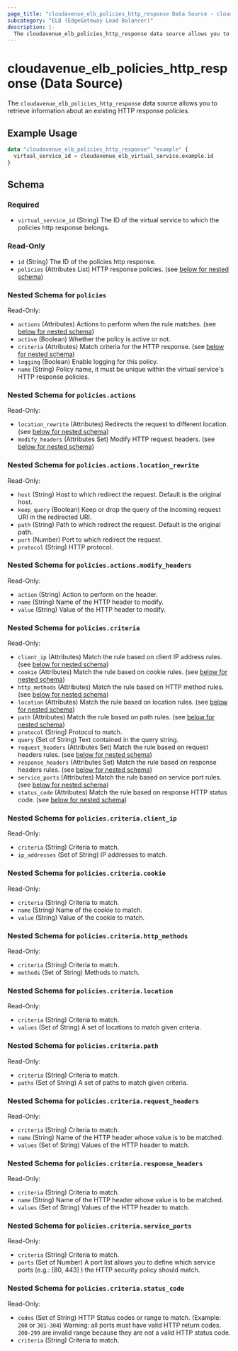 ```yaml
---
page_title: "cloudavenue_elb_policies_http_response Data Source - cloudavenue"
subcategory: "ELB (EdgeGateway Load Balancer)"
description: |-
  The cloudavenue_elb_policies_http_response data source allows you to retrieve information about an existing HTTP response policies.
---
```


# cloudavenue_elb_policies_http_response (Data Source)

The `cloudavenue_elb_policies_http_response` data source allows you to retrieve information about an existing HTTP response policies.

## Example Usage

```terraform
data "cloudavenue_elb_policies_http_response" "example" {
  virtual_service_id = cloudavenue_elb_virtual_service.example.id
}
```

<!-- schema generated by tfplugindocs -->
## Schema

### Required

- `virtual_service_id` (String) The ID of the virtual service to which the policies http response belongs.

### Read-Only

- `id` (String) The ID of the policies http response.
- `policies` (Attributes List) HTTP response policies. (see [below for nested schema](#nestedatt--policies))

<a id="nestedatt--policies"></a>
### Nested Schema for `policies`

Read-Only:

- `actions` (Attributes) Actions to perform when the rule matches. (see [below for nested schema](#nestedatt--policies--actions))
- `active` (Boolean) Whether the policy is active or not.
- `criteria` (Attributes) Match criteria for the HTTP response. (see [below for nested schema](#nestedatt--policies--criteria))
- `logging` (Boolean) Enable logging for this policy.
- `name` (String) Policy name, it must be unique within the virtual service's HTTP response policies.

<a id="nestedatt--policies--actions"></a>
### Nested Schema for `policies.actions`

Read-Only:

- `location_rewrite` (Attributes) Redirects the request to different location. (see [below for nested schema](#nestedatt--policies--actions--location_rewrite))
- `modify_headers` (Attributes Set) Modify HTTP request headers. (see [below for nested schema](#nestedatt--policies--actions--modify_headers))

<a id="nestedatt--policies--actions--location_rewrite"></a>
### Nested Schema for `policies.actions.location_rewrite`

Read-Only:

- `host` (String) Host to which redirect the request. Default is the original host.
- `keep_query` (Boolean) Keep or drop the query of the incoming request URI in the redirected URI.
- `path` (String) Path to which redirect the request. Default is the original path.
- `port` (Number) Port to which redirect the request.
- `protocol` (String) HTTP protocol.


<a id="nestedatt--policies--actions--modify_headers"></a>
### Nested Schema for `policies.actions.modify_headers`

Read-Only:

- `action` (String) Action to perform on the header.
- `name` (String) Name of the HTTP header to modify.
- `value` (String) Value of the HTTP header to modify.



<a id="nestedatt--policies--criteria"></a>
### Nested Schema for `policies.criteria`

Read-Only:

- `client_ip` (Attributes) Match the rule based on client IP address rules. (see [below for nested schema](#nestedatt--policies--criteria--client_ip))
- `cookie` (Attributes) Match the rule based on cookie rules. (see [below for nested schema](#nestedatt--policies--criteria--cookie))
- `http_methods` (Attributes) Match the rule based on HTTP method rules. (see [below for nested schema](#nestedatt--policies--criteria--http_methods))
- `location` (Attributes) Match the rule based on location rules. (see [below for nested schema](#nestedatt--policies--criteria--location))
- `path` (Attributes) Match the rule based on path rules. (see [below for nested schema](#nestedatt--policies--criteria--path))
- `protocol` (String) Protocol to match.
- `query` (Set of String) Text contained in the query string.
- `request_headers` (Attributes Set) Match the rule based on request headers rules. (see [below for nested schema](#nestedatt--policies--criteria--request_headers))
- `response_headers` (Attributes Set) Match the rule based on response headers rules. (see [below for nested schema](#nestedatt--policies--criteria--response_headers))
- `service_ports` (Attributes) Match the rule based on service port rules. (see [below for nested schema](#nestedatt--policies--criteria--service_ports))
- `status_code` (Attributes) Match the rule based on response HTTP status code. (see [below for nested schema](#nestedatt--policies--criteria--status_code))

<a id="nestedatt--policies--criteria--client_ip"></a>
### Nested Schema for `policies.criteria.client_ip`

Read-Only:

- `criteria` (String) Criteria to match.
- `ip_addresses` (Set of String) IP addresses to match.


<a id="nestedatt--policies--criteria--cookie"></a>
### Nested Schema for `policies.criteria.cookie`

Read-Only:

- `criteria` (String) Criteria to match.
- `name` (String) Name of the cookie to match.
- `value` (String) Value of the cookie to match.


<a id="nestedatt--policies--criteria--http_methods"></a>
### Nested Schema for `policies.criteria.http_methods`

Read-Only:

- `criteria` (String) Criteria to match.
- `methods` (Set of String) Methods to match.


<a id="nestedatt--policies--criteria--location"></a>
### Nested Schema for `policies.criteria.location`

Read-Only:

- `criteria` (String) Criteria to match.
- `values` (Set of String) A set of locations to match given criteria.


<a id="nestedatt--policies--criteria--path"></a>
### Nested Schema for `policies.criteria.path`

Read-Only:

- `criteria` (String) Criteria to match.
- `paths` (Set of String) A set of paths to match given criteria.


<a id="nestedatt--policies--criteria--request_headers"></a>
### Nested Schema for `policies.criteria.request_headers`

Read-Only:

- `criteria` (String) Criteria to match.
- `name` (String) Name of the HTTP header whose value is to be matched.
- `values` (Set of String) Values of the HTTP header to match.


<a id="nestedatt--policies--criteria--response_headers"></a>
### Nested Schema for `policies.criteria.response_headers`

Read-Only:

- `criteria` (String) Criteria to match.
- `name` (String) Name of the HTTP header whose value is to be matched.
- `values` (Set of String) Values of the HTTP header to match.


<a id="nestedatt--policies--criteria--service_ports"></a>
### Nested Schema for `policies.criteria.service_ports`

Read-Only:

- `criteria` (String) Criteria to match.
- `ports` (Set of Number) A port list allows you to define which service ports (e.g.: [80, 443] ) the HTTP security policy should match.


<a id="nestedatt--policies--criteria--status_code"></a>
### Nested Schema for `policies.criteria.status_code`

Read-Only:

- `codes` (Set of String) HTTP Status codes or range to match. (Example: `200` or `301-304`) Warning: all ports must have valid HTTP return codes. `200-299` are invalid range because they are not a valid HTTP status code.
- `criteria` (String) Criteria to match.

